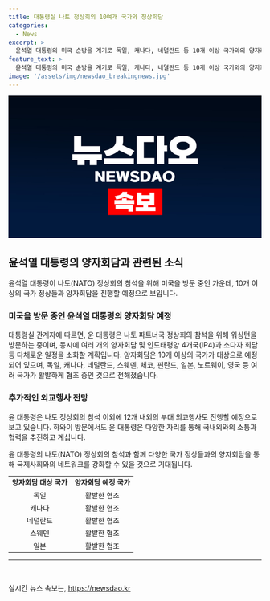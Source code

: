 ```yaml
---
title: 대통령실 나토 정상회의 10여개 국가와 정상회담
categories:
  - News
excerpt: >
  윤석열 대통령의 미국 순방을 계기로 독일, 캐나다, 네덜란드 등 10개 이상 국가와의 양자회담 및 다양한 부대행사가 예정되어 있다. 그 중에서도 나토, IP4, 소다자회담 등의 고위급 회의 참석을 위한 밀집한 일정이 예상되며, 추가 국가의 참여나 변경 가능성도 있다. 또한, 하와이에서 시작된 순방에서는 윤 대통령 부부가 태평양국립묘지를 방문하며 참전용사들을 추모하는 등 감동적인 순간을 보냈다.
feature_text: >
  윤석열 대통령의 미국 순방을 계기로 독일, 캐나다, 네덜란드 등 10개 이상 국가와의 양자회담 및 다양한 부대행사가 예정되어 있다. 그 중에서도 나토, IP4, 소다자회담 등의 고위급 회의 참석을 위한 밀집한 일정이 예상되며, 추가 국가의 참여나 변경 가능성도 있다. 또한, 하와이에서 시작된 순방에서는 윤 대통령 부부가 태평양국립묘지를 방문하며 참전용사들을 추모하는 등 감동적인 순간을 보냈다.
image: '/assets/img/newsdao_breakingnews.jpg'
---
```


<p><img src="/assets/img/newsdao_breakingnews.jpg" alt="ontimetimes 속보" /></p>

<h2 data-ke-size="size26">윤석열 대통령의 양자회담과 관련된 소식</h2>

<p data-ke-size="size16">윤석열 대통령이 나토(NATO) 정상회의 참석을 위해 미국을 방문 중인 가운데, 10개 이상의 국가 정상들과 양자회담을 진행할 예정으로 보입니다.</p>

<h3>미국을 방문 중인 윤석열 대통령의 양자회담 예정</h3>

<p data-ke-size="size16">대통령실 관계자에 따르면, 윤 대통령은 나토 파트너국 정상회의 참석을 위해 워싱턴을 방문하는 중이며, 동시에 여러 개의 양자회담 및 인도태평양 4개국(IP4)과 소다자 회담 등 다채로운 일정을 소화할 계획입니다. 양자회담은 10개 이상의 국가가 대상으로 예정되어 있으며, 독일, 캐나다, 네덜란드, 스웨덴, 체코, 핀란드, 일본, 노르웨이, 영국 등 여러 국가가 활발하게 협조 중인 것으로 전해졌습니다.</p>

<h3>추가적인 외교행사 전망</h3>

<p data-ke-size="size16">윤 대통령은 나토 정상회의 참석 이외에 12개 내외의 부대 외교행사도 진행할 예정으로 보고 있습니다. 하와이 방문에서도 윤 대통령은 다양한 자리를 통해 국내외와의 소통과 협력을 추진하고 계십니다.</p>

<p data-ke-size="size16">윤 대통령의 나토(NATO) 정상회의 참석과 함께 다양한 국가 정상들과의 양자회담을 통해 국제사회와의 네트워크를 강화할 수 있을 것으로 기대됩니다.</p>

<table>
    <tr>
        <td style="text-align: center; height: 17px;"><b>양자회담 대상 국가</b></td>
        <td style="text-align: center; height: 17px;"><b>양자회담 예정 국가</b></td>
    </tr>
    <tr>
        <td style="text-align: center; height: 17px;">독일</td>
        <td style="text-align: center; height: 17px;">활발한 협조</td>
    </tr>
    <tr>
        <td style="text-align: center; height: 17px;">캐나다</td>
        <td style="text-align: center; height: 17px;">활발한 협조</td>
    </tr>
    <tr>
        <td style="text-align: center; height: 17px;">네덜란드</td>
        <td style="text-align: center; height: 17px;">활발한 협조</td>
    </tr>
    <tr>
        <td style="text-align: center; height: 17px;">스웨덴</td>
        <td style="text-align: center; height: 17px;">활발한 협조</td>
    </tr>
    <tr>
        <td style="text-align: center; height: 17px;">일본</td>
        <td style="text-align: center; height: 17px;">활발한 협조</td>
    </tr>
</table>

<hr>

<p data-ke-size="size16">&nbsp;</p>
실시간 뉴스 속보는, <a href="https://newsdao.kr" rel="dofollow">https://newsdao.kr</a>


